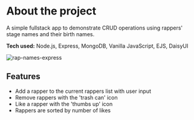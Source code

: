 # About the project
A simple fullstack app to demonstrate CRUD operations using rappers' stage names and their birth names.

**Tech used:** Node.js, Express, MongoDB, Vanilla JavaScript, EJS, DaisyUI

![rap-names-express](https://user-images.githubusercontent.com/106822556/223225307-b68f8cc5-c51f-412d-b47f-e6acf036042f.gif)

## Features
- Add a rapper to the current rappers list with user input
- Remove rappers with the 'trash can' icon
- Like a rapper with the 'thumbs up' icon
- Rappers are sorted by number of likes
